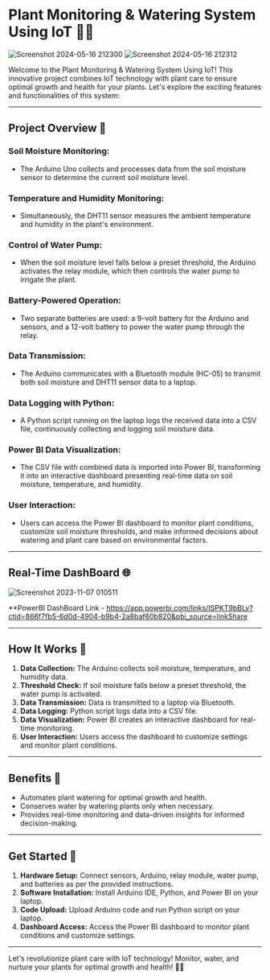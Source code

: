 # Plant Monitoring & Watering System Using IoT 🌱💧

![Screenshot 2024-05-16 212300](https://github.com/Pratham-Bajpai1/AquaFlora-Care-System/assets/124435912/3983ca60-55aa-48d6-bca1-44b247bbd1e7)
![Screenshot 2024-05-16 212312](https://github.com/Pratham-Bajpai1/AquaFlora-Care-System/assets/124435912/f5d56f2a-b1b6-448d-8eb5-0b49b95dc504)

Welcome to the Plant Monitoring & Watering System Using IoT! This innovative project combines IoT technology with plant care to ensure optimal growth and health for your plants. Let's explore the exciting features and functionalities of this system:

---

## Project Overview 🚀

### Soil Moisture Monitoring:
- The Arduino Uno collects and processes data from the soil moisture sensor to determine the current soil moisture level.

### Temperature and Humidity Monitoring:
- Simultaneously, the DHT11 sensor measures the ambient temperature and humidity in the plant's environment.

### Control of Water Pump:
- When the soil moisture level falls below a preset threshold, the Arduino activates the relay module, which then controls the water pump to irrigate the plant.

### Battery-Powered Operation:
- Two separate batteries are used: a 9-volt battery for the Arduino and sensors, and a 12-volt battery to power the water pump through the relay.

### Data Transmission:
- The Arduino communicates with a Bluetooth module (HC-05) to transmit both soil moisture and DHT11 sensor data to a laptop.

### Data Logging with Python:
- A Python script running on the laptop logs the received data into a CSV file, continuously collecting and logging soil moisture data.

### Power BI Data Visualization:
- The CSV file with combined data is imported into Power BI, transforming it into an interactive dashboard presenting real-time data on soil moisture, temperature, and humidity.

### User Interaction:
- Users can access the Power BI dashboard to monitor plant conditions, customize soil moisture thresholds, and make informed decisions about watering and plant care based on environmental factors.

---

## Real-Time DashBoard 🌐

![Screenshot 2023-11-07 010511](https://github.com/Pratham-Bajpai1/AquaFlora-Care-System/assets/124435912/a58e2611-eedc-4c52-af44-57047ac3ce13)

**PowerBI DashBoard Link - https://app.powerbi.com/links/ISPKT9bBLy?ctid=866f7fb5-6d0d-4904-b9b4-2a8baf60b820&pbi_source=linkShare

---

## How It Works 🔄

1. **Data Collection:** The Arduino collects soil moisture, temperature, and humidity data.
2. **Threshold Check:** If soil moisture falls below a preset threshold, the water pump is activated.
3. **Data Transmission:** Data is transmitted to a laptop via Bluetooth.
4. **Data Logging:** Python script logs data into a CSV file.
5. **Data Visualization:** Power BI creates an interactive dashboard for real-time monitoring.
6. **User Interaction:** Users access the dashboard to customize settings and monitor plant conditions.

---

## Benefits 🌟

- Automates plant watering for optimal growth and health.
- Conserves water by watering plants only when necessary.
- Provides real-time monitoring and data-driven insights for informed decision-making.

---

## Get Started 🌿

1. **Hardware Setup:** Connect sensors, Arduino, relay module, water pump, and batteries as per the provided instructions.
2. **Software Installation:** Install Arduino IDE, Python, and Power BI on your laptop.
3. **Code Upload:** Upload Arduino code and run Python script on your laptop.
4. **Dashboard Access:** Access the Power BI dashboard to monitor plant conditions and customize settings.

---

Let's revolutionize plant care with IoT technology! Monitor, water, and nurture your plants for optimal growth and health! 🌿💦
